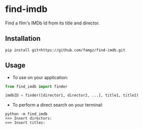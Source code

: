 # find-imdb
Find a film's IMDb Id from its title and director.

Installation
-----
```
pip install git+https://github.com/famgz/find-imdb.git
```

Usage
-----
- To use on your application:
```python
from find_imdb import finder

imdbID = finder([director1, director2, ...], title1, title2)
```
- To perform a direct search on your terminal:
```
python -m find_imdb
>>> Insert directors:
>>> Insert titles:
```
